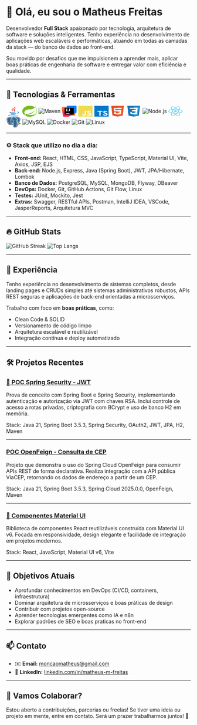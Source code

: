 # 👋 Olá, eu sou o Matheus Freitas

Desenvolvedor **Full Stack** apaixonado por tecnologia, arquitetura de software e soluções inteligentes. Tenho experiência no desenvolvimento de aplicações web escaláveis e performáticas, atuando em todas as camadas da stack — do banco de dados ao front-end.

Sou movido por desafios que me impulsionem a aprender mais, aplicar boas práticas de engenharia de software e entregar valor com eficiência e qualidade.

---

## 🚀 Tecnologias & Ferramentas

<div style="display: inline_block">
  <img align="center" alt="Java" height="30" width="40" src="https://raw.githubusercontent.com/devicons/devicon/master/icons/java/java-original.svg">
  <img align="center" alt="Spring" height="30" width="40" src="https://raw.githubusercontent.com/devicons/devicon/master/icons/spring/spring-original.svg">
  <img align="center" alt="Maven" height="30" width="40" src="https://cdn.jsdelivr.net/gh/devicons/devicon/icons/maven/maven-original.svg">
  <img align="center" alt="IntelliJ" height="30" width="40" src="https://raw.githubusercontent.com/devicons/devicon/master/icons/intellij/intellij-original.svg">
  <img align="center" alt="JavaScript" height="30" width="40" src="https://raw.githubusercontent.com/devicons/devicon/master/icons/javascript/javascript-plain.svg">
  <img align="center" alt="TypeScript" height="30" width="40" src="https://raw.githubusercontent.com/devicons/devicon/master/icons/typescript/typescript-plain.svg">
  <img align="center" alt="HTML" height="30" width="40" src="https://raw.githubusercontent.com/devicons/devicon/master/icons/html5/html5-original.svg">
  <img align="center" alt="CSS" height="30" width="40" src="https://raw.githubusercontent.com/devicons/devicon/master/icons/css3/css3-original.svg">
  <img align="center" alt="Node.js" height="30" width="40" src="https://cdn.jsdelivr.net/gh/devicons/devicon/icons/nodejs/nodejs-original-wordmark.svg" />
  <img align="center" alt="React" height="30" width="40" src="https://raw.githubusercontent.com/devicons/devicon/master/icons/react/react-original.svg">
  <img align="center" alt="PostgreSQL" height="30" width="40" src="https://raw.githubusercontent.com/devicons/devicon/master/icons/postgresql/postgresql-original.svg">
  <img align="center" alt="MySQL" height="30" width="40" src="https://cdn.jsdelivr.net/gh/devicons/devicon/icons/mysql/mysql-original-wordmark.svg" />
  <img align="center" alt="Docker" height="30" width="40" src="https://cdn.jsdelivr.net/gh/devicons/devicon/icons/docker/docker-original-wordmark.svg" />
  <img align="center" alt="Git" height="30" width="40" src="https://cdn.jsdelivr.net/gh/devicons/devicon/icons/git/git-original-wordmark.svg" />
  <img align="center" alt="Linux" height="30" width="40" src="https://cdn.jsdelivr.net/gh/devicons/devicon/icons/linux/linux-original.svg" />
</div>

---

### ⚙️ Stack que utilizo no dia a dia:

- **Front-end:** React, HTML, CSS, JavaScript, TypeScript, Material UI, Vite, Axios, JSP, EJS
- **Back-end:** Node.js, Express, Java (Spring Boot), JWT, JPA/Hibernate, Lombok
- **Banco de Dados:** PostgreSQL, MySQL, MongoDB, Flyway, DBeaver
- **DevOps:** Docker, Git, GitHub Actions, Git Flow, Linux
- **Testes:** JUnit, Mockito, Jest
- **Extras:** Swagger, RESTful APIs, Postman, IntelliJ IDEA, VSCode, JasperReports, Arquitetura MVC

---

## 🔥 GitHub Stats

![GitHub Streak](https://github-readme-streak-stats.herokuapp.com/?user=Matheus-Freitas0&theme=dark)
![Top Langs](https://github-readme-stats.vercel.app/api/top-langs/?username=Matheus-Freitas0&layout=compact&theme=dark)

---

## 💼 Experiência

Tenho experiência no desenvolvimento de sistemas completos, desde landing pages e CRUDs simples até sistemas administrativos robustos, APIs REST seguras e aplicações de back-end orientadas a microsserviços.

Trabalho com foco em **boas práticas**, como:
- Clean Code & SOLID
- Versionamento de código limpo
- Arquitetura escalável e reutilizável
- Integração contínua e deploy automatizado

---

## 🛠️ Projetos Recentes
### [🔐 POC Spring Security - JWT](https://github.com/Matheus-Freitas0/Poc-Spring-Security)
Prova de conceito com Spring Boot e Spring Security, implementando autenticação e autorização via JWT com chaves RSA. Inclui controle de acesso a rotas privadas, criptografia com BCrypt e uso de banco H2 em memória.

Stack: Java 21, Spring Boot 3.5.3, Spring Security, OAuth2, JWT, JPA, H2, Maven

---

### [POC OpenFeign - Consulta de CEP](https://github.com/Matheus-Freitas0/Poc-OpenFeign)
Projeto que demonstra o uso do Spring Cloud OpenFeign para consumir APIs REST de forma declarativa. Realiza integração com a API pública ViaCEP, retornando os dados de endereço a partir de um CEP.

Stack: Java 21, Spring Boot 3.5.3, Spring Cloud 2025.0.0, OpenFeign, Maven

---

### [🧩 Componentes Material UI](https://github.com/Matheus-Freitas0/Componentes_MaterialUI)
Biblioteca de componentes React reutilizáveis construída com Material UI v6. Focada em responsividade, design elegante e facilidade de integração em projetos modernos.

Stack: React, JavaScript, Material UI v6, Vite

---

## 🎯 Objetivos Atuais

- Aprofundar conhecimentos em DevOps (CI/CD, containers, infraestrutura)
- Dominar arquitetura de microsserviços e boas práticas de design
- Contribuir com projetos open-source
- Aprender tecnologias emergentes como IA e n8n
- Explorar padrões de SEO e boas praticas no front-end

---

## 📫 Contato

- ✉️ **Email:** [moncaomatheus@gmail.com](mailto:moncaomatheus@gmail.com)
- 💼 **LinkedIn:** [linkedin.com/in/matheus-m-freitas](https://www.linkedin.com/in/matheus-m-freitas)

---

## 🤝 Vamos Colaborar?

Estou aberto a contribuições, parcerias ou freelas! Se tiver uma ideia ou projeto em mente, entre em contato. Será um prazer trabalharmos juntos! 🚀
